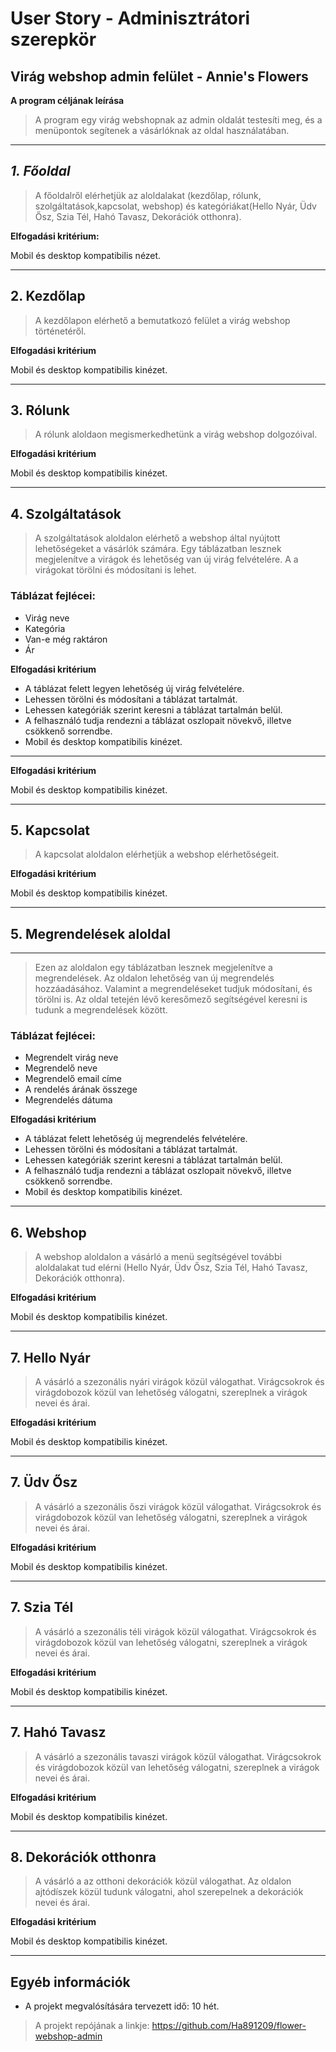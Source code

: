 # **User Story - Adminisztrátori szerepkör**


## **Virág webshop admin felület - Annie's Flowers**

**A program céljának leírása**
> A program egy virág webshopnak az admin oldalát testesíti meg, és a menüpontok segítenek a vásárlóknak az oldal használatában.
---
## _**1. Főoldal**_
> A főoldalről elérhetjük az aloldalakat (kezdőlap, rólunk, szolgáltatások,kapcsolat, webshop) és kategóriákat(Hello Nyár, Üdv Ősz, Szia Tél, Hahó Tavasz, Dekorációk otthonra).

**Elfogadási kritérium:**  

Mobil és desktop kompatibilis nézet.

---
## **2. Kezdőlap**

> A kezdőlapon elérhető a bemutatkozó felület a virág webshop történetéről. 

**Elfogadási kritérium**

Mobil és desktop kompatibilis kinézet.

---

## **3. Rólunk**

> A rólunk aloldaon megismerkedhetünk a virág webshop dolgozóival. 

**Elfogadási kritérium**

Mobil és desktop kompatibilis kinézet.

---
## **4. Szolgáltatások**

> A szolgáltatások aloldalon elérhető a webshop által nyújtott lehetőségeket a vásárlók számára. 
Egy táblázatban lesznek megjelenítve a virágok és lehetőség van új virág felvételére. A a virágokat törölni és módosítani is lehet. 

### Táblázat fejlécei:
- Virág neve
- Kategória
- Van-e még raktáron
- Ár

**Elfogadási kritérium**

- A táblázat felett legyen lehetőség új virág felvételére.
- Lehessen törölni és módosítani a táblázat tartalmát. 
- Lehessen kategóriák szerint keresni a táblázat tartalmán belül.
- A felhasználó tudja rendezni a táblázat oszlopait növekvő, illetve csökkenő sorrendbe. 
- Mobil és desktop kompatibilis kinézet.
---

**Elfogadási kritérium**

Mobil és desktop kompatibilis kinézet.

---
## **5. Kapcsolat**

> A kapcsolat aloldalon elérhetjük a webshop elérhetőségeit. 

**Elfogadási kritérium**

Mobil és desktop kompatibilis kinézet.

---

## **5. Megrendelések aloldal**
---
> Ezen az aloldalon egy táblázatban lesznek megjelenítve a megrendelések. Az oldalon lehetőség van új megrendelés hozzáadásához. Valamint a megrendeléseket tudjuk módosítani, és törölni is. 
Az oldal tetején lévő keresőmező segítségével keresni is tudunk a megrendelések között. 

### Táblázat fejlécei:
 - Megrendelt virág neve
 - Megrendelő neve
 - Megrendelő email címe
 - A rendelés árának összege
 - Megrendelés dátuma

**Elfogadási kritérium**

- A táblázat felett lehetőség új megrendelés felvételére.
- Lehessen törölni és módosítani a táblázat tartalmát. 
- Lehessen kategóriák szerint keresni a táblázat tartalmán belül.
- A felhasználó tudja rendezni a táblázat oszlopait növekvő, illetve csökkenő sorrendbe. 
- Mobil és desktop kompatibilis kinézet.
---
## **6. Webshop**

> A webshop aloldalon a vásárló a menü segítségével további aloldalakat tud elérni (Hello Nyár, Üdv Ősz, Szia Tél, Hahó Tavasz, Dekorációk otthonra). 

**Elfogadási kritérium**

Mobil és desktop kompatibilis kinézet.

---
## **7. Hello Nyár**

> A vásárló a szezonális nyári virágok közül válogathat. Virágcsokrok és virágdobozok közül van lehetőség válogatni, szereplnek a virágok nevei és árai.

**Elfogadási kritérium**

Mobil és desktop kompatibilis kinézet.

---
## **7. Üdv Ősz**

> A vásárló a szezonális őszi virágok közül válogathat. Virágcsokrok és virágdobozok közül van lehetőség válogatni, szereplnek a virágok nevei és árai.

**Elfogadási kritérium**

Mobil és desktop kompatibilis kinézet.

---
## **7. Szia Tél**

> A vásárló a szezonális téli virágok közül válogathat. Virágcsokrok és virágdobozok közül van lehetőség válogatni, szereplnek a virágok nevei és árai.

**Elfogadási kritérium**

Mobil és desktop kompatibilis kinézet.

---
## **7. Hahó Tavasz**

> A vásárló a szezonális tavaszi virágok közül válogathat. Virágcsokrok és virágdobozok közül van lehetőség válogatni, szereplnek a virágok nevei és árai.

**Elfogadási kritérium**

Mobil és desktop kompatibilis kinézet.

---
## **8. Dekorációk otthonra**

> A vásárló a az otthoni dekorációk közül válogathat. Az oldalon ajtódíszek közül tudunk válogatni, ahol szerepelnek a dekorációk nevei és árai.

**Elfogadási kritérium**

Mobil és desktop kompatibilis kinézet.

---
## **Egyéb információk**

- A projekt megvalósítására tervezett idő: 10 hét. 
> A projekt repójának a linkje: https://github.com/Ha891209/flower-webshop-admin
   